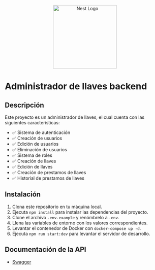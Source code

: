 <p align="center">
  <a href="http://nestjs.com/" target="blank"><img src="https://nestjs.com/img/logo-small.svg" width="200" alt="Nest Logo" /></a>
</p>

# Administrador de llaves backend

## Descripción

Este proyecto es un administrador de llaves, el cual cuenta con las siguientes características:

- ✅ Sistema de autenticación
- ✅ Creación de usuarios
- ✅ Edición de usuarios
- ✅ Eliminación de usuarios
- ✅ Sistema de roles
- ✅ Creación de llaves
- ✅ Edición de llaves
- ✅ Creación de prestamos de llaves
- ✅ Historial de prestamos de llaves

## Instalación

1. Clona este repositorio en tu máquina local.
2. Ejecuta `npm install` para instalar las dependencias del proyecto.
3. Clone el archivo `.env.example` y renómbrelo a `.env`.
4. Llena las variables de entorno con los valores correspondientes.
5. Levantar el contenedor de Docker con `docker-compose up -d`.
6. Ejecuta `npm run start:dev` para levantar el servidor de desarrollo.

## Documentación de la API

- [Swagger](http://localhost:3000/api)
